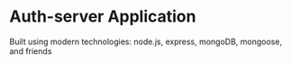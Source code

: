 # Auth-server Application

Built using modern technologies: node.js, express, mongoDB, mongoose, and friends
